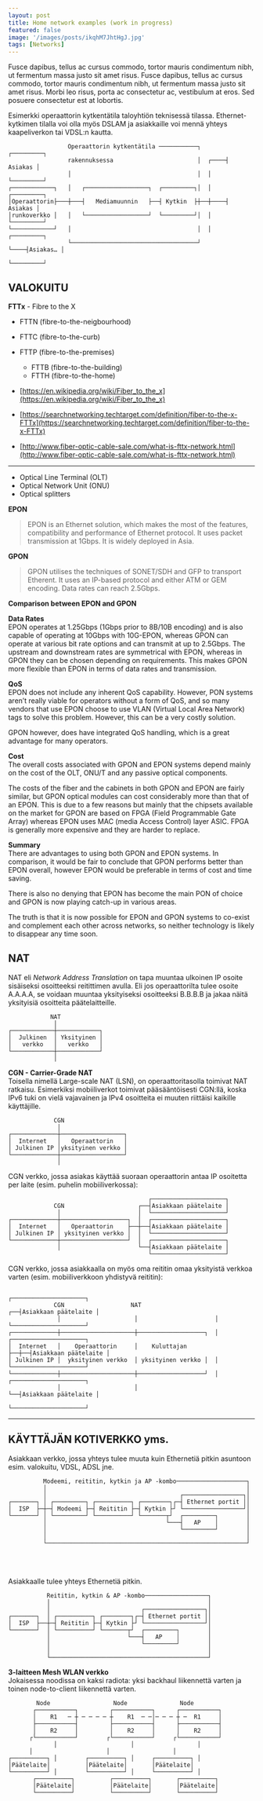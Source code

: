 ```yaml
---
layout: post
title: Home network examples (work in progress)
featured: false
image: '/images/posts/ikqhM7JhtHgJ.jpg'
tags: [Networks]
---
```


<!--more-->

Fusce dapibus, tellus ac cursus commodo, tortor mauris condimentum nibh, ut fermentum massa justo sit amet risus. Fusce dapibus, tellus ac cursus commodo, tortor mauris condimentum nibh, ut fermentum massa justo sit amet risus. Morbi leo risus, porta ac consectetur ac, vestibulum at eros. Sed posuere consectetur est at lobortis.

Esimerkki operaattorin kytkentätila taloyhtiön teknisessä tilassa. Ethernet-kytkimen tilalla voi olla myös DSLAM ja asiakkaille voi mennä yhteys kaapeliverkon tai VDSL:n kautta.



```
                 Operaattorin kytkentätila ───────────┐       ┌─────────┐
                 rakennuksessa                        │  ┌────┤ Asiakas │
                 │                                    │  │    └─────────┘
┌────────────┐   │   ┌──────────────────┐  ┌─────────┐│  │    ┌─────────┐
│Operaattorin├───┼───┤   Mediamuunnin   ├──┤ Kytkin  ├┼──┼────┤ Asiakas │
│runkoverkko │   │   └──────────────────┘  └─────────┘│  │    └─────────┘
└────────────┘   │                                    │  │    ┌─────────┐
                 └────────────────────────────────────┘  └────┤Asiakas… │
                                                              └─────────┘
```



## VALOKUITU

**FTTx** - Fibre to the X

- FTTN (fibre-to-the-neigbourhood)
- FTTC (fibre-to-the-curb)
- FTTP (fibre-to-the-premises)
	- FTTB (fibre-to-the-building)
	- FTTH (fibre-to-the-home)



- [https://en.wikipedia.org/wiki/Fiber_to_the_x](https://en.wikipedia.org/wiki/Fiber_to_the_x)
- [https://searchnetworking.techtarget.com/definition/fiber-to-the-x-FTTx](https://searchnetworking.techtarget.com/definition/fiber-to-the-x-FTTx)
- [http://www.fiber-optic-cable-sale.com/what-is-fttx-network.html](http://www.fiber-optic-cable-sale.com/what-is-fttx-network.html)

___


- Optical Line Terminal (OLT)
- Optical Network Unit (ONU)
- Optical splitters


**EPON**

> EPON is an Ethernet solution, which makes the most of the features, compatibility and performance of Ethernet protocol. It uses packet transmission at 1Gbps. It is widely deployed in Asia.

**GPON**

> GPON utilises the techniques of SONET/SDH and GFP to transport Etherent. It uses an IP-based protocol and either ATM or GEM encoding. Data rates can reach 2.5Gbps.

**Comparison between EPON and GPON**

**Data Rates**<br/>
EPON operates at 1.25Gbps (1Gbps prior to 8B/10B encoding) and is also capable of operating at 10Gbps with 10G-EPON, whereas GPON can operate at various bit rate options and can transmit at up to 2.5Gbps. The upstream and downstream rates are symmetrical with EPON, whereas in GPON they can be chosen depending on requirements. This makes GPON more flexible than EPON in terms of data rates and transmission.

**QoS**<br/>
EPON does not include any inherent QoS capability. However, PON systems aren’t really viable for operators without a form of QoS, and so many vendors that use EPON choose to use VLAN (Virtual Local Area Network) tags to solve this problem. However, this can be a very costly solution.

GPON however, does have integrated QoS handling, which is a great advantage for many operators.

**Cost**<br/>
The overall costs associated with GPON and EPON systems depend mainly on the cost of the OLT, ONU/T and any passive optical components.

The costs of the fiber and the cabinets in both GPON and EPON are fairly similar, but GPON optical modules can cost considerably more than that of an EPON. This is due to a few reasons but mainly that the chipsets available on the market for GPON are based on FPGA (Field Programmable Gate Array) whereas EPON uses MAC (media Access Control) layer ASIC. FPGA is generally more expensive and they are harder to replace.

**Summary**<br/>
There are advantages to using both GPON and EPON systems. In comparison, it would be fair to conclude that GPON performs better than EPON overall, however EPON would be preferable in terms of cost and time saving.

There is also no denying that EPON has become the main PON of choice and GPON is now playing catch-up in various areas.

The truth is that it is now possible for EPON and GPON systems to co-exist and complement each other across networks, so neither technology is likely to disappear any time soon.


## NAT

NAT eli *Network Address Translation* on tapa muuntaa ulkoinen IP osoite sisäiseksi osoitteeksi reitittimen avulla. Eli jos operaattorilta tulee osoite A.A.A.A, se voidaan muuntaa yksityiseksi osoitteeksi B.B.B.B ja jakaa näitä yksityisiä osoitteita päätelaitteille.


```
            NAT            
             │             
┌────────────┼────────────┐
│  Julkinen  │ Yksityinen │
│   verkko   │   verkko   │
└────────────┼────────────┘
             │                            
```




**CGN - Carrier-Grade NAT**<br/>
Toisella nimellä Large-scale NAT (LSN), on operaattoritasolla toimivat NAT ratkaisu. Esimerkiksi mobiiliverkot toimivat pääsääntöisesti CGN:llä, koska IPv6 tuki on vielä vajavainen ja IPv4 osoitteita ei muuten riittäisi kaikille käyttäjille.

```
             CGN                  
              │                   
┌─────────────┼──────────────────┐
│  Internet   │   Operaattorin   │
│ Julkinen IP │yksityinen verkko │
└─────────────┼──────────────────┘
              │                                                                     
```




CGN verkko, jossa asiakas käyttää suoraan operaattorin antaa IP osoitetta per laite (esim. puhelin mobiiliverkossa):

```
                                        ┌─────────────────────┐
             CGN                     ┌──┤Asiakkaan päätelaite │
              │                      │  └─────────────────────┘
┌─────────────┼───────────────────┐  │  ┌─────────────────────┐
│  Internet   │   Operaattorin    ├──┼──┤Asiakkaan päätelaite │
│ Julkinen IP │ yksityinen verkko │  │  └─────────────────────┘
└─────────────┼───────────────────┘  │  ┌─────────────────────┐
              │                      └──┤Asiakkaan päätelaite │
                                        └─────────────────────┘
```

CGN verkko, jossa asiakkaalla on myös oma reititin omaa yksityistä verkkoa varten (esim. mobiiliverkkoon yhdistyvä reititin):

```
                                                              ┌─────────────────────┐
             CGN                   NAT                     ┌──┤Asiakkaan päätelaite │
              │                     │                      │  └─────────────────────┘
┌─────────────┼─────────────────────┼───────────────────┐  │  ┌─────────────────────┐
│  Internet   │    Operaattorin     │    Kuluttajan     ├──┼──┤Asiakkaan päätelaite │
│ Julkinen IP │  yksityinen verkko  │ yksityinen verkko │  │  └─────────────────────┘
└─────────────┼─────────────────────┼───────────────────┘  │  ┌─────────────────────┐
              │                     │                      └──┤Asiakkaan päätelaite │
                                                              └─────────────────────┘
```
___


## KÄYTTÄJÄN KOTIVERKKO yms.


Asiakkaan verkko, jossa yhteys tulee muuta kuin Ethernetiä pitkin asuntoon esim. valokuitu, VDSL, ADSL jne.

```
          Modeemi, reititin, kytkin ja AP -kombo────────────────────┐
          │                                                         │
          │                                      ┌─────────────────┐│
┌───────┐ │ ┌─────────┐ ┌──────────┐ ┌────────┐┌─┤ Ethernet portit ││
│  ISP  ├─┼─┤ Modeemi ├─┤ Reititin ├─┤ Kytkin ├┘ └─────────────────┘│
└───────┘ │ └─────────┘ └──────────┘ └───────┬┘  ┌─────────┐        │
          │                                  └───┤   AP    │        │
          │                                      └─────────┘        │
          │                                                         │
          └─────────────────────────────────────────────────────────┘
```

<br/><br/>

Asiakkaalle tulee yhteys Ethernetiä pitkin.

```
           Reititin, kytkin & AP -kombo──────────────────┐
           │                                             │
           │                          ┌─────────────────┐│
┌───────┐  │ ┌──────────┐ ┌────────┐┌─┤ Ethernet portit ││
│  ISP  ├──┼─┤ Reititin ├─┤ Kytkin ├┘ └─────────────────┘│
└───────┘  │ └──────────┘ └───────┬┘  ┌─────────┐        │
           │                      └───┤   AP    │        │
           │                          └─────────┘        │
           │                                             │
           └─────────────────────────────────────────────┘
```


**3-laitteen Mesh WLAN verkko**<br/>
Jokaisessa noodissa on kaksi radiota: yksi backhaul liikennettä varten ja toinen node-to-client liikennettä varten.

```
        Node                  Node               Node        
       ┌───────────┐         ┌───────────┐      ┌───────────┐
       │    R1   ─ ┼ ─ ─ ─ ─ ┼    R1  ─ ─│─ ─ ─ ┼ ─  R1     │
       ├───────────┤         ├───────────┤      ├───────────┤
       │    R2     │         │    R2     │      │    R2     │
      ┌└───────────┘        ┌└───────────┘     ┌└───────────┘
             │                     │                  │      
      │                     │                  │             
┌──────────┐ │        ┌──────────┐ │     ┌──────────┐ │      
│Päätelaite│          │Päätelaite│       │Päätelaite│        
└──────────┘ │        └──────────┘ │     └──────────┘ │      
       ┌──────────┐          ┌──────────┐       ┌──────────┐ 
       │Päätelaite│          │Päätelaite│       │Päätelaite│ 
       └──────────┘          └──────────┘       └──────────┘ 
```
